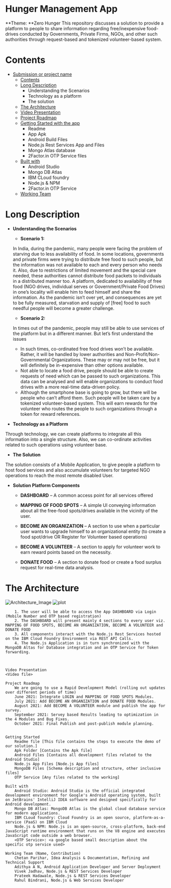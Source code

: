 # Hunger Management App
**Theme: **Zero Hunger 
This repository discusses a solution to provide a platform to people to share information regarding free/inexpensive food-drives conducted by Governments, Private Firms, NGOs, and other such authorities through request-based and tokenized volunteer-based system.
			 
# Contents
	
  * [Submission or project name](#hunger-management-app)
	* [Contents](#contents)
	* [Long Description](#long-description)
		* Understanding the Scenarios
		* Technology as a platform
		* The solution
	* [The Architecture](#the-architecture)
	* [Video Presentation](#video-presentation)
	* [Project Roadmap](#project-roadmap)
	* [Getting Started with the app](#getting-started-with-the-app)
		* Readme
		* App Apk
		* Android Build Files
		* Node.js Rest Services App and Files
		* Mongo Atlas database
		* 2Factor.in OTP Service files
	* [Built with](#built-with)
		* Android Studio 
		* Mongo DB Atlas
		* IBM CLoud foundry
		* Node.js & NPM
		* 2Factor.in OTP Service 
	* [Working Team](#working-team) 
		

# Long Description
* **Understanding the Scenarios**
	* **Scenario 1:** 

	In India, during the pandemic, many people were facing the problem of starving due to less availability of food. In some locations, governments and private firms were trying     to distribute free food to such people, but the information was not available to each and every person who needs it. Also, due to restrictions of limited movement and the       special care needed, these authorities cannot distribute food packets to individuals in a distributed manner too. A platform, dedicated to availability of free food (NGO         drives, individual serves or Government/Private Food Drives) in one’s locality will enable him to feed himself and share the information. As the pandemic isn’t over yet, and     consequences are yet to be fully measured, starvation and supply of [free] food to such needful people will become a greater challenge.
	
	* **Scenario 2:**
	
  In times out of the pandemic, people may still be able to use services of the platform but in a different manner. But let’s first understand the issues
      
     * In such times, co-ordinated free food drives won’t be available. Rather, it will be handled by lower authorities and Non-Profit/Non-Governmental Organizations. These may or may not be free, but it will definitely be in-expensive than other options available.
     * Not able to locate a food drive, people should be able to create requests of need which can be passed to such organizations. This data can be analysed and will enable organizations to conduct food drives with a more real-time data-driven policy. 
     * Although the smartphone base is going to grow, but there will be people who can’t afford them. Such people will be taken care by a tokenized volunteer-based system. This will earn rewards for the volunteer who routes the people to such organizations through a token for reward references.

* **Technology as a Platform**

Through technology, we can create platforms to integrate all this information into a single structure. Also, we can co-ordinate activities related to such operations using volunteer base.
		
* **The Solution**
		
The solution consists of a Mobile Application, to give people a platform to host food services and also accumulate volunteers for targeted NGO operations to reach the most remote disabled User.

  * **Solution Platform Components**
	
    * **DASHBOARD** – A common access point for all services offered
		
    * **MAPPING OF FOOD SPOTS** – A simple UI conveying information about all the free-food spots/drives available in the vicinity of the user. 
		
    * **BECOME AN ORGANIZATION** – A section to use when a particular user wants to upgrade himself to an organizational entity (to create a food spot/drive OR Register for Volunteer based operations)
		
    * **BECOME A VOLUNTEER** – A section to apply for volunteer work to earn reward points based on the necessity.
		
    * **DONATE FOOD** – A section to donate food or create a food surplus request for real-time data analysis.

# The Architecture 
![Architecture_Image](#Architectural%20Diagram.jpg)
![plot](#https://github.com/chetanparihar98/HungerMgmtApp-CFC2021/blob/1b7b26f2594367154766cbb8d234b92b588b5ce5/Architectural%20Diagram.jpg)
	
		1. The user will be able to access the App DASHBOARD via Login (Mobile Number and OTP based registration)
		2. The DASHBOARD will present mainly 4 sections to every user viz. MAPPING OF FOOD SPOTS, BECOME AN ORGANIZATION, BECOME A VOLUNTEER and DONATE FOOD
		3. All components interact with the Node.js Rest Services hosted on the IBM Cloud Foundry Environment via REST API Calls.
		4. The Node.js Application is in turn synchronized with the MongoDB Altas for Database integration and an OTP Service for Token forwarding.
	
	
	
	Video Presentation
	<Video file>
	
	Project Roadmap
		We are going to use a Rapid Development Model (rolling out updates over different periods of time) 
		June 2021: Integrate LOGIN and MAPPING OF FOOD SPOTS Modules.
		July 2021: Add BECOME AN ORGANIZATION and DONATE FOOD Modules.
		August 2021: Add BECOME A VOLUNTEER module and publish the app for survey.
		September 2021: Servey based Results leading to optimization in the 4 Modules and Bug Fixes.
		October 2021: Final Publish and post-publish module planning.
		
	
	Getting Started
		Readme file [This file contains the steps to execute the demo of our solution.]
		Apk Folder [Contains the Apk file]
		Android Files [Contains all development files related to the Android Studio]
		Node.js App Files [Node.js App files]
		MongoDB Files [Schema description and structure, other inclusive files]
		OTP Service [Any files related to the working]
	
	Built with 
		Android Studio: Android Studio is the official integrated development environment for Google's Android operating system, built on JetBrains' IntelliJ IDEA software and designed specifically for Android development. 
		Mongo DB Atlas: MongoDB Atlas is the global cloud database service for modern applications.
		IBM CLoud foundry: Cloud Foundry is an open source, platform-as-a-service (PaaS) on IBM Cloud
		Node.js & NPM: Node.js is an open-source, cross-platform, back-end JavaScript runtime environment that runs on the V8 engine and executes JavaScript code outside a web browser.
		<OTP Service>: <a google based small description about the specific otp service used>
		
	Working Team (Name, Contribution)
		Chetan Parihar, Idea Analysis & Documentation, Refining and Technical Support
		Adithya A N, Android Application Developer and Server Deployment
		Vivek Jadhav, Node.js & REST Services Developer
		Prateek Hadawale, Node.js & REST Services Developer
		Rahul Bindrani, Node.js & Web Services Developer
